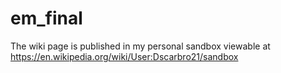 # em_final

The wiki page is published in my personal sandbox viewable at 
https://en.wikipedia.org/wiki/User:Dscarbro21/sandbox
